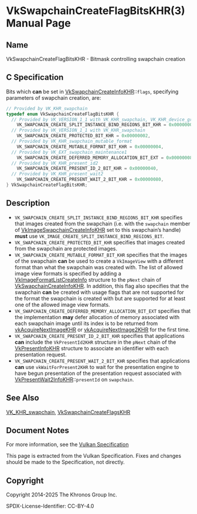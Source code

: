 # VkSwapchainCreateFlagBitsKHR(3) Manual Page

## Name

VkSwapchainCreateFlagBitsKHR - Bitmask controlling swapchain creation



## [](#_c_specification)C Specification

Bits which **can** be set in [VkSwapchainCreateInfoKHR](https://registry.khronos.org/vulkan/specs/latest/man/html/VkSwapchainCreateInfoKHR.html)::`flags`, specifying parameters of swapchain creation, are:

```c++
// Provided by VK_KHR_swapchain
typedef enum VkSwapchainCreateFlagBitsKHR {
  // Provided by VK_VERSION_1_1 with VK_KHR_swapchain, VK_KHR_device_group with VK_KHR_swapchain
    VK_SWAPCHAIN_CREATE_SPLIT_INSTANCE_BIND_REGIONS_BIT_KHR = 0x00000001,
  // Provided by VK_VERSION_1_1 with VK_KHR_swapchain
    VK_SWAPCHAIN_CREATE_PROTECTED_BIT_KHR = 0x00000002,
  // Provided by VK_KHR_swapchain_mutable_format
    VK_SWAPCHAIN_CREATE_MUTABLE_FORMAT_BIT_KHR = 0x00000004,
  // Provided by VK_EXT_swapchain_maintenance1
    VK_SWAPCHAIN_CREATE_DEFERRED_MEMORY_ALLOCATION_BIT_EXT = 0x00000008,
  // Provided by VK_KHR_present_id2
    VK_SWAPCHAIN_CREATE_PRESENT_ID_2_BIT_KHR = 0x00000040,
  // Provided by VK_KHR_present_wait2
    VK_SWAPCHAIN_CREATE_PRESENT_WAIT_2_BIT_KHR = 0x00000080,
} VkSwapchainCreateFlagBitsKHR;
```

## [](#_description)Description

- `VK_SWAPCHAIN_CREATE_SPLIT_INSTANCE_BIND_REGIONS_BIT_KHR` specifies that images created from the swapchain (i.e. with the `swapchain` member of [VkImageSwapchainCreateInfoKHR](https://registry.khronos.org/vulkan/specs/latest/man/html/VkImageSwapchainCreateInfoKHR.html) set to this swapchain’s handle) **must** use `VK_IMAGE_CREATE_SPLIT_INSTANCE_BIND_REGIONS_BIT`.
- `VK_SWAPCHAIN_CREATE_PROTECTED_BIT_KHR` specifies that images created from the swapchain are protected images.
- `VK_SWAPCHAIN_CREATE_MUTABLE_FORMAT_BIT_KHR` specifies that the images of the swapchain **can** be used to create a `VkImageView` with a different format than what the swapchain was created with. The list of allowed image view formats is specified by adding a [VkImageFormatListCreateInfo](https://registry.khronos.org/vulkan/specs/latest/man/html/VkImageFormatListCreateInfo.html) structure to the `pNext` chain of [VkSwapchainCreateInfoKHR](https://registry.khronos.org/vulkan/specs/latest/man/html/VkSwapchainCreateInfoKHR.html). In addition, this flag also specifies that the swapchain **can** be created with usage flags that are not supported for the format the swapchain is created with but are supported for at least one of the allowed image view formats.
- `VK_SWAPCHAIN_CREATE_DEFERRED_MEMORY_ALLOCATION_BIT_EXT` specifies that the implementation **may** defer allocation of memory associated with each swapchain image until its index is to be returned from [vkAcquireNextImageKHR](https://registry.khronos.org/vulkan/specs/latest/man/html/vkAcquireNextImageKHR.html) or [vkAcquireNextImage2KHR](https://registry.khronos.org/vulkan/specs/latest/man/html/vkAcquireNextImage2KHR.html) for the first time.
- `VK_SWAPCHAIN_CREATE_PRESENT_ID_2_BIT_KHR` specifies that applications **can** include the `VkPresentId2KHR` structure in the `pNext` chain of the [VkPresentInfoKHR](https://registry.khronos.org/vulkan/specs/latest/man/html/VkPresentInfoKHR.html) structure to associate an identifier with each presentation request.
- `VK_SWAPCHAIN_CREATE_PRESENT_WAIT_2_BIT_KHR` specifies that applications **can** use `vkWaitForPresent2KHR` to wait for the presentation engine to have begun presentation of the presentation request associated with [VkPresentWait2InfoKHR](https://registry.khronos.org/vulkan/specs/latest/man/html/VkPresentWait2InfoKHR.html)::`presentId` on `swapchain`.

## [](#_see_also)See Also

[VK\_KHR\_swapchain](https://registry.khronos.org/vulkan/specs/latest/man/html/VK_KHR_swapchain.html), [VkSwapchainCreateFlagsKHR](https://registry.khronos.org/vulkan/specs/latest/man/html/VkSwapchainCreateFlagsKHR.html)

## [](#_document_notes)Document Notes

For more information, see the [Vulkan Specification](https://registry.khronos.org/vulkan/specs/latest/html/vkspec.html#VkSwapchainCreateFlagBitsKHR)

This page is extracted from the Vulkan Specification. Fixes and changes should be made to the Specification, not directly.

## [](#_copyright)Copyright

Copyright 2014-2025 The Khronos Group Inc.

SPDX-License-Identifier: CC-BY-4.0